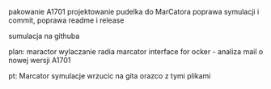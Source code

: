pakowanie A1701
projektowanie pudelka do MarCatora
poprawa symulacji i commit,
poprawa readme i release

sumulacja na githuba


plan:
maractor wylaczanie radia
marcator interface for ocker - analiza
mail o nowej wersji A1701

pt: Marcator
symulacje wrzucic na gita orazco z tymi plikami